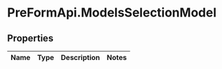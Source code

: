# PreFormApi.ModelsSelectionModel

## Properties

Name | Type | Description | Notes
------------ | ------------- | ------------- | -------------


